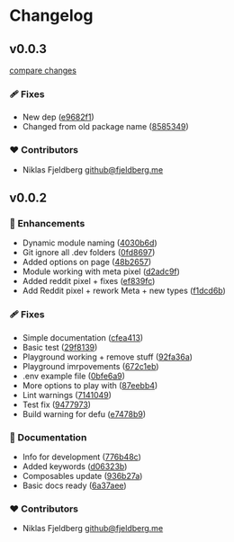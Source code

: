# Changelog

## v0.0.3

[compare changes](https://github.com/niklasfjeldberg/nuxt-multi-tracker/compare/v0.0.2...v0.0.3)

### 🩹 Fixes

- New dep ([e9682f1](https://github.com/niklasfjeldberg/nuxt-multi-tracker/commit/e9682f1))
- Changed from old package name ([8585349](https://github.com/niklasfjeldberg/nuxt-multi-tracker/commit/8585349))

### ❤️ Contributors

- Niklas Fjeldberg <github@fjeldberg.me>

## v0.0.2

### 🚀 Enhancements

- Dynamic module naming ([4030b6d](https://github.com/niklasfjeldberg/nuxt-multi-tracker/commit/4030b6d))
- Git ignore all .dev folders ([0fd8697](https://github.com/niklasfjeldberg/nuxt-multi-tracker/commit/0fd8697))
- Added options on page ([48b2657](https://github.com/niklasfjeldberg/nuxt-multi-tracker/commit/48b2657))
- Module working with meta pixel ([d2adc9f](https://github.com/niklasfjeldberg/nuxt-multi-tracker/commit/d2adc9f))
- Added reddit pixel + fixes ([ef839fc](https://github.com/niklasfjeldberg/nuxt-multi-tracker/commit/ef839fc))
- Add Reddit pixel + rework Meta + new types ([f1dcd6b](https://github.com/niklasfjeldberg/nuxt-multi-tracker/commit/f1dcd6b))

### 🩹 Fixes

- Simple documentation ([cfea413](https://github.com/niklasfjeldberg/nuxt-multi-tracker/commit/cfea413))
- Basic test ([29f8139](https://github.com/niklasfjeldberg/nuxt-multi-tracker/commit/29f8139))
- Playground working + remove stuff ([92fa36a](https://github.com/niklasfjeldberg/nuxt-multi-tracker/commit/92fa36a))
- Playground imrpovements ([672c1eb](https://github.com/niklasfjeldberg/nuxt-multi-tracker/commit/672c1eb))
- .env example file ([0bfe6a9](https://github.com/niklasfjeldberg/nuxt-multi-tracker/commit/0bfe6a9))
- More options to play with ([87eebb4](https://github.com/niklasfjeldberg/nuxt-multi-tracker/commit/87eebb4))
- Lint warnings ([7141049](https://github.com/niklasfjeldberg/nuxt-multi-tracker/commit/7141049))
- Test fix ([9477973](https://github.com/niklasfjeldberg/nuxt-multi-tracker/commit/9477973))
- Build warning for defu ([e7478b9](https://github.com/niklasfjeldberg/nuxt-multi-tracker/commit/e7478b9))

### 📖 Documentation

- Info for development ([776b48c](https://github.com/niklasfjeldberg/nuxt-multi-tracker/commit/776b48c))
- Added keywords ([d06323b](https://github.com/niklasfjeldberg/nuxt-multi-tracker/commit/d06323b))
- Composables update ([936b27a](https://github.com/niklasfjeldberg/nuxt-multi-tracker/commit/936b27a))
- Basic docs ready ([6a37aee](https://github.com/niklasfjeldberg/nuxt-multi-tracker/commit/6a37aee))

### ❤️ Contributors

- Niklas Fjeldberg <github@fjeldberg.me>
